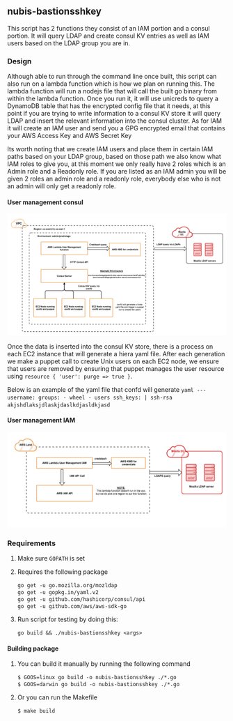 ## nubis-bastionsshkey
This script has 2 functions they consist of an IAM portion and a consul portion. It will query LDAP and create consul KV entries as well as IAM users based on the LDAP group you are in.

### Design
Although able to run through the command line once built, this script can also run on a lambda function which is how we plan on running this. The lambda function will run a nodejs file that will call
the built go binary from within the lambda function. Once you run it, it will use unicreds to query a DynamoDB table that has the encrypted config file that it needs, at this point if you are trying
to write information to a consul KV store it will query LDAP and insert the relevant information into the consul cluster. As for IAM it will create an IAM user and send you a GPG encrypted email that
contains your AWS Access Key and AWS Secret Key

Its worth noting that we create IAM users and place them in certain IAM paths based on your LDAP group, based on those path we also know what IAM roles to give you, at this moment we only really have
2 roles which is an Admin role and a Readonly role. If you are listed as an IAM admin you will be given 2 roles an admin role and a readonly role, everybody else who is not an admin will only get a 
readonly role.

#### User management consul
![user_management_consul](images/user_management_consul.png)

Once the data is inserted into the consul KV store, there is a process on each EC2 instance that will generate a hiera yaml file. After each generation we make a puppet call to create Unix users 
on each EC2 node, we ensure that users are removed by ensuring that puppet manages the user resource using `resource { 'user': purge => true }`.

Below is an example of the yaml file that confd will generate
    ```yaml
    ---
        username:
            groups:
                - wheel
                - users
            ssh_keys: |
                ssh-rsa akjshdlaksjdlaskjdaslkdjasldkjasd
    ```

#### User management IAM
![user_management_iam](images/user_management_iam.png)
### Requirements
1. Make sure `GOPATH` is set
2. Requires the following package

    ```
    go get -u go.mozilla.org/mozldap
    go get -u gopkg.in/yaml.v2
    go get -u github.com/hashicorp/consul/api
    go get -u github.com/aws/aws-sdk-go
    ```

3. Run script for testing by doing this:

    ```
    go build && ./nubis-bastionsshkey <args>
    ```

#### Building package
1. You can build it manually by running the following command
    ```
    $ GOOS=linux go build -o nubis-bastionsshkey ./*.go
    $ GOOS=darwin go build -o nubis-bastionsshkey ./*.go
    ```

2. Or you can run the Makefile
    ```
    $ make build
    ```
